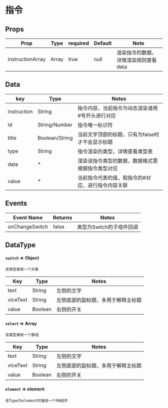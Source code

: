 <!--
 * @Descripttion: 
 * @version: 
 * @Author: liujinyuan
 * @Date: 2020-01-03 09:33:13
 * @LastEditors: liujinyuan
 * @LastEditTime: 2020-01-03 11:49:34
 -->
# 指令

## Props
| Prop | Type | required | Default | Note |
|---|---|---|---|---|
| instructionArray | Array | true | null | 渲染指令的数据，详情渲染规则查看data |

## Data
| key | Type | Notes |
|---|---|---|
| instruction | String | 指令内容，当前指令为动态渲染请用#号开头进行对应 |
| id | String/Number | 指令唯一标识符 |
| title | Boolean/String | 当前文字顶部的标题，只有为false时才不会显示标题 |
| type | String | 指令渲染的类型，详情查看类型表 |
| data | * | 渲染该指令类型的数据，数据格式需根据指令类型对应 |
| value | * | 当前指令代表的值，和指令的#对应，进行指令内容关联 |

## Events
| Event Name | Returns | Notes |
|---|---|---|
| onChangeSwitch | false | 类型为Switch的子组件回调 |


## DataType

#### `switch` => Object
```
该类型接收一个对象
```
| Key | Type | Notes |
|---|---|---|
| text | String | 左侧的文字 |
| viceText | String | 左侧底部的副标题，多用于解释主标题 |
| value | Boolean | 右侧的开关 |

#### `select` => Array
```
该类型接收一个数组
```
| Key | Type | Notes |
|---|---|---|
| text | String | 左侧的文字 |
| viceText | String | 左侧底部的副标题，多用于解释主标题 |
| value | Boolean | 右侧的开关 |

#### `element` => element
```
该Type为element时接收一个RN组件
```

